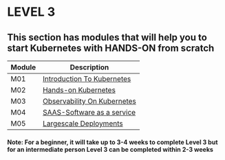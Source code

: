 # LEVEL 3

## This section has modules that will help you to start Kubernetes with HANDS-ON from scratch

| Module |   Description  |
|---------|----------------|
|  M01    | [Introduction To Kubernetes ](M1-IntroductionToKubernetes)  |
|  M02    | [Hands-on Kubernetes ](M2-HandsOnKubernetes)  |
|  M03    | [Observability On Kubernetes ](M3-ObservabilityOnKubernetes)  |
|  M04    | [SAAS-Software as a service ](M4-SAAS)  |
|  M05    | [Largescale Deployments  ](M5-LargeScaleDeployments)  |


#### Note: For a beginner, it will take up to 3-4 weeks to complete Level 3 but for an intermediate person Level 3 can be completed within 2-3 weeks  